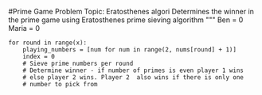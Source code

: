#Prime Game Problem
    Topic: Eratosthenes algori
    Determines the winner in the prime game using
    Eratosthenes prime sieving algorithm
    """
    Ben = 0
    Maria = 0

    for round in range(x):
        playing_numbers = [num for num in range(2, nums[round] + 1)]
        index = 0
        # Sieve prime numbers per round
        # Determine winner - if number of primes is even player 1 wins
        # else player 2 wins. Player 2  also wins if there is only one
        # number to pick from
       
